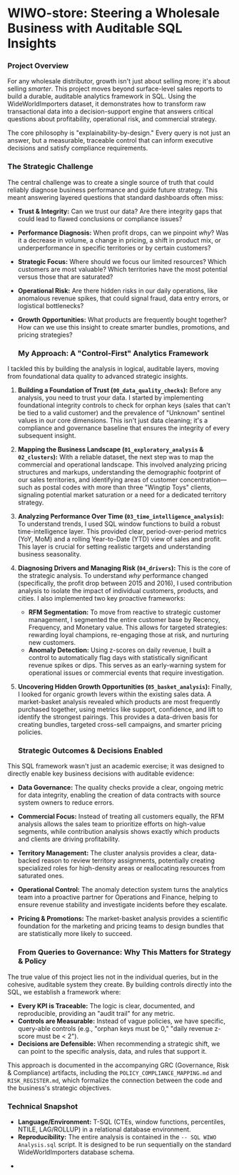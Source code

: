 # **WIWO-store: Steering a Wholesale Business with Auditable SQL Insights**

### **Project Overview**

For any wholesale distributor, growth isn't just about selling more; it's about selling *smarter*. This project moves beyond surface-level sales reports to build a durable, auditable analytics framework in SQL. Using the WideWorldImporters dataset, it demonstrates how to transform raw transactional data into a decision-support engine that answers critical questions about profitability, operational risk, and commercial strategy.

The core philosophy is "explainability-by-design." Every query is not just an answer, but a measurable, traceable control that can inform executive decisions and satisfy compliance requirements.

### **The Strategic Challenge**

The central challenge was to create a single source of truth that could reliably diagnose business performance and guide future strategy. This meant answering layered questions that standard dashboards often miss:

* **Trust & Integrity:** Can we trust our data? Are there integrity gaps that could lead to flawed conclusions or compliance issues?  
* **Performance Diagnosis:** When profit drops, can we pinpoint *why*? Was it a decrease in volume, a change in pricing, a shift in product mix, or underperformance in specific territories or by certain customers?  
* **Strategic Focus:** Where should we focus our limited resources? Which customers are most valuable? Which territories have the most potential versus those that are saturated?  
* **Operational Risk:** Are there hidden risks in our daily operations, like anomalous revenue spikes, that could signal fraud, data entry errors, or logistical bottlenecks?  
* **Growth Opportunities:** What products are frequently bought together? How can we use this insight to create smarter bundles, promotions, and pricing strategies?

  ### **My Approach: A "Control-First" Analytics Framework**

I tackled this by building the analysis in logical, auditable layers, moving from foundational data quality to advanced strategic insights.

1. **Building a Foundation of Trust (`00_data_quality_checks`):** Before any analysis, you need to trust your data. I started by implementing foundational integrity controls to check for orphan keys (sales that can't be tied to a valid customer) and the prevalence of "Unknown" sentinel values in our core dimensions. This isn't just data cleaning; it's a compliance and governance baseline that ensures the integrity of every subsequent insight.

2. **Mapping the Business Landscape (`01_exploratory_analysis` & `02_clusters`):** With a reliable dataset, the next step was to map the commercial and operational landscape. This involved analyzing pricing structures and markups, understanding the demographic footprint of our sales territories, and identifying areas of customer concentration—such as postal codes with more than three "Wingtip Toys" clients, signaling potential market saturation or a need for a dedicated territory strategy.

3. **Analyzing Performance Over Time (`03_time_intelligence_analysis`):** To understand trends, I used SQL window functions to build a robust time-intelligence layer. This provided clear, period-over-period metrics (YoY, MoM) and a rolling Year-to-Date (YTD) view of sales and profit. This layer is crucial for setting realistic targets and understanding business seasonality.

4. **Diagnosing Drivers and Managing Risk (`04_drivers`):** This is the core of the strategic analysis. To understand *why* performance changed (specifically, the profit drop between 2015 and 2016), I used contribution analysis to isolate the impact of individual customers, products, and cities. I also implemented two key proactive frameworks:

   * **RFM Segmentation:** To move from reactive to strategic customer management, I segmented the entire customer base by Recency, Frequency, and Monetary value. This allows for targeted strategies: rewarding loyal champions, re-engaging those at risk, and nurturing new customers.  
   * **Anomaly Detection:** Using z-scores on daily revenue, I built a control to automatically flag days with statistically significant revenue spikes or dips. This serves as an early-warning system for operational issues or commercial events that require investigation.  
5. **Uncovering Hidden Growth Opportunities (`05_basket_analysis`):** Finally, I looked for organic growth levers within the existing sales data. A market-basket analysis revealed which products are most frequently purchased together, using metrics like support, confidence, and lift to identify the strongest pairings. This provides a data-driven basis for creating bundles, targeted cross-sell campaigns, and smarter pricing policies.

   ### **Strategic Outcomes & Decisions Enabled**

This SQL framework wasn't just an academic exercise; it was designed to directly enable key business decisions with auditable evidence:

* **Data Governance:** The quality checks provide a clear, ongoing metric for data integrity, enabling the creation of data contracts with source system owners to reduce errors.  
* **Commercial Focus:** Instead of treating all customers equally, the RFM analysis allows the sales team to prioritize efforts on high-value segments, while contribution analysis shows exactly which products and clients are driving profitability.  
* **Territory Management:** The cluster analysis provides a clear, data-backed reason to review territory assignments, potentially creating specialized roles for high-density areas or reallocating resources from saturated ones.  
* **Operational Control:** The anomaly detection system turns the analytics team into a proactive partner for Operations and Finance, helping to ensure revenue stability and investigate incidents before they escalate.  
* **Pricing & Promotions:** The market-basket analysis provides a scientific foundation for the marketing and pricing teams to design bundles that are statistically more likely to succeed.

  ### **From Queries to Governance: Why This Matters for Strategy & Policy**

The true value of this project lies not in the individual queries, but in the cohesive, auditable system they create. By building controls directly into the SQL, we establish a framework where:

* **Every KPI is Traceable:** The logic is clear, documented, and reproducible, providing an "audit trail" for any metric.  
* **Controls are Measurable:** Instead of vague policies, we have specific, query-able controls (e.g., "orphan keys must be 0," "daily revenue z-score must be \< 2").  
* **Decisions are Defensible:** When recommending a strategic shift, we can point to the specific analysis, data, and rules that support it.

This approach is documented in the accompanying GRC (Governance, Risk & Compliance) artifacts, including the `POLICY_COMPLIANCE_MAPPING.md` and `RISK_REGISTER.md`, which formalize the connection between the code and the business's strategic objectives.

### **Technical Snapshot**

* **Language/Environment:** T-SQL (CTEs, window functions, percentiles, NTILE, LAG/ROLLUP) in a relational database environment.  
* **Reproducibility:** The entire analysis is contained in the `-- SQL WIWO Analysis.sql` script. It is designed to be run sequentially on the standard WideWorldImporters database schema.  
- 